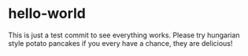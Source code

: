 # hello-world

This is just a test commit to see everything works.
Please try hungarian style potato pancakes if you every have a chance, they are delicious!


